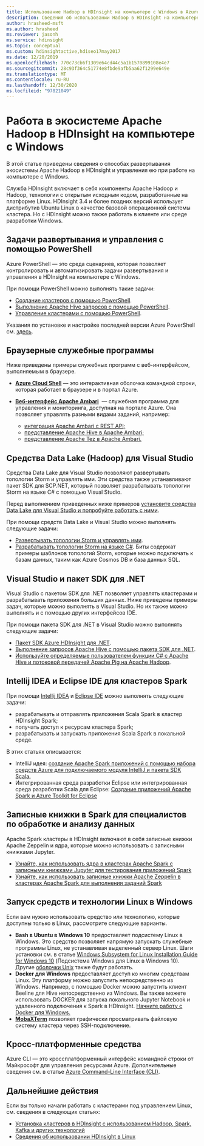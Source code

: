 ```yaml
---
title: Использование Hadoop в HDInsight на компьютере с Windows в Azure
description: Сведения об использовании Hadoop в HDInsight на компьютере с Windows, а также о запросе кластеров и управлении ими с помощью PowerShell, Visual Studio и средств Linux. Разработка решений для работы с большими данными на языке .NET.
author: hrasheed-msft
ms.author: hrasheed
ms.reviewer: jasonh
ms.service: hdinsight
ms.topic: conceptual
ms.custom: hdinsightactive,hdiseo17may2017
ms.date: 12/20/2019
ms.openlocfilehash: 770c73cb6f1309e64cd44c5a1b1570899108e4e7
ms.sourcegitcommit: 28c93f364c51774e8fbde9afb5aa62f1299e649e
ms.translationtype: MT
ms.contentlocale: ru-RU
ms.lasthandoff: 12/30/2020
ms.locfileid: "97821049"
---
```

# <a name="work-in-the-apache-hadoop-ecosystem-on-hdinsight-from-a-windows-pc"></a>Работа в экосистеме Apache Hadoop в HDInsight на компьютере с Windows

В этой статье приведены сведения о способах развертывания экосистемы Apache Hadoop в HDInsight и управления ею при работе на компьютере с Windows.

Служба HDInsight включает в себя компоненты Apache Hadoop и Hadoop, технологии с открытым исходным кодом, разработанные на платформе Linux. HDInsight 3.4 и более поздних версий использует дистрибутив Ubuntu Linux в качестве базовой операционной системы кластера. Но с HDInsight можно также работать в клиенте или среде разработки Windows.

## <a name="use-powershell-for-deployment-and-management-tasks"></a>Задачи развертывания и управления с помощью PowerShell

Azure PowerShell — это среда сценариев, которая позволяет контролировать и автоматизировать задачи развертывания и управления в HDInsight на компьютере с Windows.

При помощи PowerShell можно выполнять такие задачи:

* [Создание кластеров с помощью PowerShell](hdinsight-hadoop-create-linux-clusters-azure-powershell.md).
* [Выполнение Apache Hive запросов с помощью PowerShell](hadoop/apache-hadoop-use-hive-powershell.md).
* [Управление кластерами с помощью PowerShell](hdinsight-administer-use-powershell.md).

Указания по установке и настройке последней версии Azure PowerShell см. [здесь](/powershell/azure/install-az-ps).

## <a name="utilities-you-can-run-in-a-browser"></a>Браузерные служебные программы

Ниже приведены примеры служебных программ с веб-интерфейсом, выполняемым в браузере.
* **[Azure Cloud Shell](../cloud-shell/overview.md)** — это интерактивная оболочка командной строки, которая работает в браузере и в портал Azure.

* **[Веб-интерфейс Apache Ambari](hdinsight-hadoop-manage-ambari.md)**  — служебная программа для управления и мониторинга, доступная на портале Azure. Она позволяет управлять разными видами заданий, например:
    * [интеграция Apache Ambari с REST API;](hdinsight-hadoop-manage-ambari-rest-api.md)
    * [представление Apache Hive в Apache Ambari;](hadoop/apache-hadoop-use-hive-ambari-view.md)
    * [представление Apache Tez в Apache Ambari.](./index.yml)

## <a name="data-lake-hadoop-tools-for-visual-studio"></a>Средства Data Lake (Hadoop) для Visual Studio

Средства Data Lake для Visual Studio позволяют развертывать топологии Storm и управлять ими. Эти средства также устанавливают пакет SDK для SCP.NET, который позволяет разрабатывать топологии Storm на языке C# с помощью Visual Studio.

Перед выполнением приведенных ниже примеров [установите средства Data Lake для Visual Studio и попробуйте работать с ними](hadoop/apache-hadoop-visual-studio-tools-get-started.md).

При помощи средств Data Lake и Visual Studio можно выполнять следующие задачи:
* [Развертывать топологии Storm и управлять ими](storm/apache-storm-deploy-monitor-topology-linux.md).
* [Разрабатывать топологии Storm на языке C#](storm/apache-storm-develop-csharp-visual-studio-topology.md). Биты содержат примеры шаблонов топологий Storm, которые можно подключать к базам данных, таким как Azure Cosmos DB и база данных SQL.

## <a name="visual-studio-and-the-net-sdk"></a>Visual Studio и пакет SDK для .NET

Visual Studio с пакетом SDK для .NET позволяет управлять кластерами и разрабатывать приложения больших данных. Ниже приведены примеры задач, которые можно выполнять в Visual Studio. Но их также можно выполнять и с помощью других интерфейсов IDE.

При помощи пакета SDK для .NET в Visual Studio можно выполнять следующие задачи:
* [Пакет SDK Azure HDInsight для .NET](/dotnet/api/overview/azure/hdinsight?view=azure-dotnet&preserve-view=true).
* [Выполнение запросов Apache Hive с помощью пакета SDK для .NET](hadoop/apache-hadoop-use-hive-dotnet-sdk.md).
* [Используйте определяемые пользователем функции C# с Apache Hive и потоковой передачей Apache Pig на Apache Hadoop](hadoop/apache-hadoop-hive-pig-udf-dotnet-csharp.md).

## <a name="intellij-idea-and-eclipse-ide-for-spark-clusters"></a>Intellij IDEA и Eclipse IDE для кластеров Spark

При помощи [Intellij IDEA](https://www.jetbrains.com/idea/download) и [Eclipse IDE](https://www.eclipse.org/downloads/) можно выполнять следующие задачи:
* разрабатывать и отправлять приложения Scala Spark в кластер HDInsight Spark;
* получать доступ к ресурсам кластера Spark;
* разрабатывать и запускать приложения Scala Spark в локальной среде.

В этих статьях описывается:
* IntelliJ идея: [создание Apache Spark приложений с помощью набора средств Azure для подключаемого модуля IntelliJ и пакета SDK Scala.](spark/apache-spark-intellij-tool-plugin.md)
* Интегрированная среда разработки Eclipse или интегрированная среда разработки Scala для Eclipse: [Создание приложений Apache Spark и Azure Toolkit for Eclipse](spark/apache-spark-eclipse-tool-plugin.md)

## <a name="notebooks-on-spark-for-data-scientists"></a>Записные книжки в Spark для специалистов по обработке и анализу данных

Apache Spark кластеры в HDInsight включают в себя записные книжки Apache Zeppelin и ядра, которые можно использовать с записными книжками Jupyter.

* [Узнайте, как использовать ядра в кластерах Apache Spark с записными книжками Jupyter для тестирования приложений Spark](spark/apache-spark-zeppelin-notebook.md)
* [Узнайте, как использовать записные книжки Apache Zeppelin в кластерах Apache Spark для выполнения заданий Spark](spark/apache-spark-jupyter-notebook-kernels.md)

## <a name="run-linux-based-tools-and-technologies-on-windows"></a>Запуск средств и технологии Linux в Windows

Если вам нужно использовать средство или технологию, которые доступны только в Linux, рассмотрите следующие варианты.

* **Bash в Ubuntu в Windows 10** предоставляет подсистему Linux в Windows. Это средство позволяет напрямую запускать служебные программы Linux, не устанавливая выделенный сервер Linux. Шаги установки см. в статье [Windows Subsystem for Linux Installation Guide for Windows 10](/windows/wsl/install-win10) (Подсистема Windows для Linux в Windows 10).  Другие [оболочки Unix](https://www.gnu.org/software/bash/) также будут работать.
* **Docker для Windows** предоставляет доступ ко многим средствам Linux. Эту платформу можно запустить непосредственно из Windows. Например, с помощью Docker можно запустить клиент Beeline для Hive непосредственно из Windows. Вы также можете использовать DOCKER для запуска локального Jupyter Notebook и удаленного подключения к Spark в HDInsight. [Начните работу с Docker для Windows.](https://docs.docker.com/docker-for-windows/)
* **[MobaXTerm](https://mobaxterm.mobatek.net/)** позволяет графически просматривать файловую систему кластера через SSH-подключение.

## <a name="cross-platform-tools"></a>Кросс-платформенные средства

Azure CLI — это кроссплатформенный интерфейс командной строки от Майкрософт для управления ресурсами Azure.  Дополнительные сведения см. в статье [Azure Command-Line Interface (CLI)](/cli/azure/).

## <a name="next-steps"></a>Дальнейшие действия

Если вы только начали работать с кластерами под управлением Linux, см. сведения в следующих статьях:
* [Установка кластеров в HDInsight с использованием Hadoop, Spark, Kafka и других технологий](hdinsight-hadoop-provision-linux-clusters.md)
* [Сведения об использовании HDInsight в Linux](hdinsight-hadoop-linux-information.md)